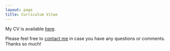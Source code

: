 ```yaml
---
layout: page
title: Curriculum Vitae
---
```



<p>My CV is available <a href="https://www.dropbox.com/s/kazw55pifks1hnr/K-H_CV.pdf?dl=0">here</a>.</p>

<p>Please feel free to 
<a href="mailto:ngkalaf@bgsu.edu" target="_blank">contact me</a> in case you have any questions or comments. Thanks so much!</p>
